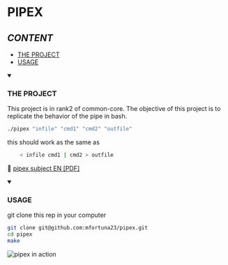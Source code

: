 # **PIPEX**
## **_CONTENT_**

- [THE PROJECT](#THE_PROJECT)
- [USAGE](#USAGE)

<details open>
  <summary><h3>THE PROJECT</h3></summary>

This project is in rank2 of common-core.
The objective of this project is to replicate the behavior of the pipe in bash.
```bash
./pipex "infile" "cmd1" "cmd2" "outfile"
```
this should work as the same as
```bash
	< infile cmd1 | cmd2 > outfile
```
:page_facing_up: [pipex subject EN [PDF]](pipex_sub.pdf)

</details>

<details open>
  <summary><h3>USAGE</h3></summary>
	git clone this rep in your computer
	
```bash
git clone git@github.com:mfortuna23/pipex.git
cd pipex
make
```
![pipex in action](https://github.com/mfortuna23/pipex/assets/147384586/cbb46194-4a96-4ecb-81ab-20cbcfab8a8a)

	
</details>


